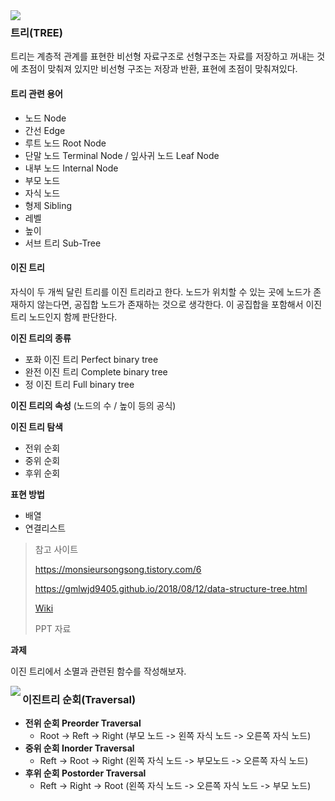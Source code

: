 <img src="https://img.shields.io/badge/Update-20.02.03-blue" align = "left">

### 트리(TREE)

트리는 계층적 관계를 표현한 비선형 자료구조로 선형구조는 자료를 저장하고 꺼내는 것에 초점이 맞춰져 있지만 비선형 구조는 저장과 반환, 표현에 초점이 맞춰져있다. 

#### **트리 관련 용어**

- 노드 Node 
- 간선 Edge
- 루트 노드 Root Node
- 단말 노드 Terminal Node / 잎사귀 노드 Leaf Node 
- 내부 노드 Internal Node 
- 부모 노드
- 자식 노드
- 형제 Sibling
- 레벨 
- 높이 
- 서브 트리 Sub-Tree 

#### **이진 트리**

자식이 두 개씩 달린 트리를 이진 트리라고 한다. 노드가 위치할 수 있는 곳에 노드가 존재하지 않는다면, 공집합 노드가 존재하는 것으로 생각한다. 이 공집합을 포함해서 이진 트리 노드인지 함께 판단한다.

**이진 트리의 종류**

- 포화 이진 트리 Perfect binary tree
- 완전 이진 트리 Complete binary tree
- 정 이진 트리 Full binary tree

**이진 트리의 속성** (노드의 수 / 높이 등의 공식)

**이진 트리 탐색**

- 전위 순회
- 중위 순회
- 후위 순회

**표현 방법**

- 배열
- 연결리스트 

> 참고 사이트
>
> https://monsieursongsong.tistory.com/6
>
> https://gmlwjd9405.github.io/2018/08/12/data-structure-tree.html
>
> [ Wiki](https://ko.wikipedia.org/wiki/이진_트리)
>
> PPT 자료

**과제**

이진 트리에서 소멸과 관련된 함수를 작성해보자.



<img src="https://img.shields.io/badge/Update-20.02.13-blue" align = "left">

### 이진트리 순회(Traversal)

- **전위 순회 Preorder Traversal**
  - Root -> Reft -> Right (부모 노드 -> 왼쪽 자식 노드 -> 오른쪽 자식 노드)
- **중위 순회 Inorder Traversal**
  - Reft -> Root -> Right (왼쪽 자식 노드 -> 부모노드 -> 오른쪽 자식 노드)
- **후위 순회 Postorder Traversal**
  - Reft -> Right -> Root (왼쪽 자식 노드 -> 오른쪽 자식 노드 -> 부모 노드)

